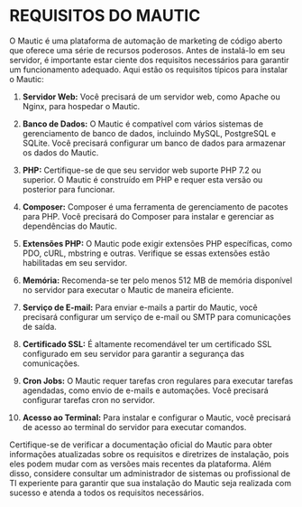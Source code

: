 # REQUISITOS DO MAUTIC
O Mautic é uma plataforma de automação de marketing de código aberto que oferece uma série de recursos poderosos. Antes de instalá-lo em seu servidor, é importante estar ciente dos requisitos necessários para garantir um funcionamento adequado. Aqui estão os requisitos típicos para instalar o Mautic:

1. **Servidor Web:** Você precisará de um servidor web, como Apache ou Nginx, para hospedar o Mautic.

2. **Banco de Dados:** O Mautic é compatível com vários sistemas de gerenciamento de banco de dados, incluindo MySQL, PostgreSQL e SQLite. Você precisará configurar um banco de dados para armazenar os dados do Mautic.

3. **PHP:** Certifique-se de que seu servidor web suporte PHP 7.2 ou superior. O Mautic é construído em PHP e requer esta versão ou posterior para funcionar.

4. **Composer:** Composer é uma ferramenta de gerenciamento de pacotes para PHP. Você precisará do Composer para instalar e gerenciar as dependências do Mautic.

5. **Extensões PHP:** O Mautic pode exigir extensões PHP específicas, como PDO, cURL, mbstring e outras. Verifique se essas extensões estão habilitadas em seu servidor.

6. **Memória:** Recomenda-se ter pelo menos 512 MB de memória disponível no servidor para executar o Mautic de maneira eficiente.

7. **Serviço de E-mail:** Para enviar e-mails a partir do Mautic, você precisará configurar um serviço de e-mail ou SMTP para comunicações de saída.

8. **Certificado SSL:** É altamente recomendável ter um certificado SSL configurado em seu servidor para garantir a segurança das comunicações.

9. **Cron Jobs:** O Mautic requer tarefas cron regulares para executar tarefas agendadas, como envio de e-mails e automações. Você precisará configurar tarefas cron no servidor.

10. **Acesso ao Terminal:** Para instalar e configurar o Mautic, você precisará de acesso ao terminal do servidor para executar comandos.

Certifique-se de verificar a documentação oficial do Mautic para obter informações atualizadas sobre os requisitos e diretrizes de instalação, pois eles podem mudar com as versões mais recentes da plataforma. Além disso, considere consultar um administrador de sistemas ou profissional de TI experiente para garantir que sua instalação do Mautic seja realizada com sucesso e atenda a todos os requisitos necessários.